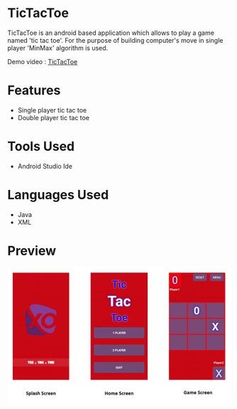 # TicTacToe

TicTacToe is an android based application which allows to play a game named 'tic tac toe'. For the purpose of building computer's move in single player 'MinMax' algorithm is used.

Demo video : [TicTacToe](https://youtu.be/mlZkJV0H4xo)

# Features

- Single player tic tac toe
- Double player tic tac toe

# Tools Used

- Android Studio Ide

# Languages Used

- Java 
- XML

# Preview

![preview](https://github.com/vinay-alt/TicTacToe/blob/master/ss.PNG)
